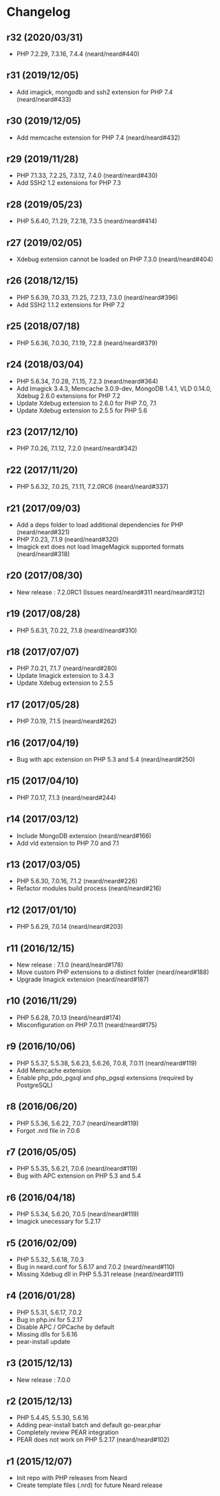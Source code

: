 # Changelog

## r32 (2020/03/31)

* PHP 7.2.29, 7.3.16, 7.4.4 (neard/neard#440)

## r31 (2019/12/05)

* Add imagick, mongodb and ssh2 extension for PHP 7.4 (neard/neard#433)

## r30 (2019/12/05)

* Add memcache extension for PHP 7.4 (neard/neard#432)

## r29 (2019/11/28)

* PHP 7.1.33, 7.2.25, 7.3.12, 7.4.0 (neard/neard#430)
* Add SSH2 1.2 extensions for PHP 7.3

## r28 (2019/05/23)

* PHP 5.6.40, 7.1.29, 7.2.18, 7.3.5 (neard/neard#414)

## r27 (2019/02/05)

* Xdebug extension cannot be loaded on PHP 7.3.0 (neard/neard#404)

## r26 (2018/12/15)

* PHP 5.6.39, 7.0.33, 7.1.25, 7.2.13, 7.3.0 (neard/neard#396)
* Add SSH2 1.1.2 extensions for PHP 7.2

## r25 (2018/07/18)

* PHP 5.6.36, 7.0.30, 7.1.19, 7.2.8 (neard/neard#379)

## r24 (2018/03/04)

* PHP 5.6.34, 7.0.28, 7.1.15, 7.2.3 (neard/neard#364)
* Add Imagick 3.4.3, Memcache 3.0.9-dev, MongoDB 1.4.1, VLD 0.14.0, Xdebug 2.6.0 extensions for PHP 7.2
* Update Xdebug extension to 2.6.0 for PHP 7.0, 7.1
* Update Xdebug extension to 2.5.5 for PHP 5.6

## r23 (2017/12/10)

* PHP 7.0.26, 7.1.12, 7.2.0 (neard/neard#342)

## r22 (2017/11/20)

* PHP 5.6.32, 7.0.25, 7.1.11, 7.2.0RC6 (neard/neard#337)

## r21 (2017/09/03)

* Add a deps folder to load additional dependencies for PHP (neard/neard#321)
* PHP 7.0.23, 7.1.9 (neard/neard#320)
* Imagick ext does not load ImageMagick supported formats (neard/neard#318)

## r20 (2017/08/30)

* New release : 7.2.0RC1 (Issues neard/neard#311 neard/neard#312)

## r19 (2017/08/28)

* PHP 5.6.31, 7.0.22, 7.1.8 (neard/neard#310)

## r18 (2017/07/07)

* PHP 7.0.21, 7.1.7 (neard/neard#280)
* Update Imagick extension to 3.4.3
* Update Xdebug extension to 2.5.5

## r17 (2017/05/28)

* PHP 7.0.19, 7.1.5 (neard/neard#262)

## r16 (2017/04/19)

* Bug with apc extension on PHP 5.3 and 5.4 (neard/neard#250)

## r15 (2017/04/10)

* PHP 7.0.17, 7.1.3 (neard/neard#244)

## r14 (2017/03/12)

* Include MongoDB extension (neard/neard#166)
* Add vld extension to PHP 7.0 and 7.1

## r13 (2017/03/05)

* PHP 5.6.30, 7.0.16, 7.1.2 (neard/neard#226)
* Refactor modules build process (neard/neard#216)

## r12 (2017/01/10)

* PHP 5.6.29, 7.0.14 (neard/neard#203)

## r11 (2016/12/15)

* New release : 7.1.0 (neard/neard#178)
* Move custom PHP extensions to a distinct folder (neard/neard#188)
* Upgrade Imagick extension (neard/neard#187)

## r10 (2016/11/29)

* PHP 5.6.28, 7.0.13 (neard/neard#174)
* Misconfiguration on PHP 7.0.11 (neard/neard#175)

## r9 (2016/10/06)

* PHP 5.5.37, 5.5.38, 5.6.23, 5.6.26, 7.0.8, 7.0.11 (neard/neard#119)
* Add Memcache extension
* Enable php_pdo_pgsql and php_pgsql extensions (required by PostgreSQL)

## r8 (2016/06/20)

* PHP 5.5.36, 5.6.22, 7.0.7 (neard/neard#119)
* Forgot .nrd file in 7.0.6

## r7 (2016/05/05)

* PHP 5.5.35, 5.6.21, 7.0.6 (neard/neard#119)
* Bug with APC extension on PHP 5.3 and 5.4

## r6 (2016/04/18)

* PHP 5.5.34, 5.6.20, 7.0.5 (neard/neard#119)
* Imagick unecessary for 5.2.17

## r5 (2016/02/09)

* PHP 5.5.32, 5.6.18, 7.0.3
* Bug in neard.conf for 5.6.17 and 7.0.2 (neard/neard#110)
* Missing Xdebug dll in PHP 5.5.31 release (neard/neard#111)

## r4 (2016/01/28)

* PHP 5.5.31, 5.6.17, 7.0.2
* Bug in php.ini for 5.2.17
* Disable APC / OPCache by default
* Missing dlls for 5.6.16
* pear-install update

## r3 (2015/12/13)

* New release : 7.0.0

## r2 (2015/12/13)

* PHP 5.4.45, 5.5.30, 5.6.16
* Adding pear-install batch and default go-pear.phar
* Completely review PEAR integration
* PEAR does not work on PHP 5.2.17 (neard/neard#102)

## r1 (2015/12/07)

* Init repo with PHP releases from Neard
* Create template files (.nrd) for future Neard release
